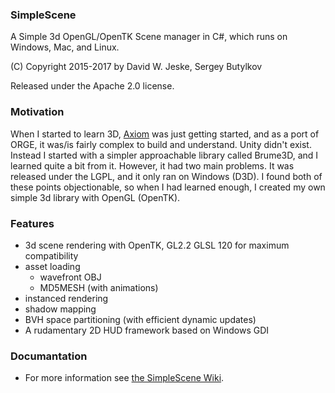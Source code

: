 ### SimpleScene 

A Simple 3d OpenGL/OpenTK Scene manager in C#, which runs on Windows, Mac, and Linux.

(C) Copyright 2015-2017 by David W. Jeske, Sergey Butylkov

Released under the Apache 2.0 license.

### Motivation

When I started to learn 3D, [Axiom](http://axiomengine.sourceforge.net/wiki/index.php/Main_Page) was just getting 
started, and as a port of ORGE, it was/is fairly complex to build and understand. Unity didn't exist. Instead I 
started with a simpler approachable library called Brume3D, and I learned quite a bit from it. However, it had 
two main problems. It was released under the LGPL, and it only ran on Windows (D3D). I found both of these points 
objectionable, so when I had learned enough, I created my own simple 3d library with OpenGL (OpenTK).

### Features

* 3d scene rendering with OpenTK, GL2.2 GLSL 120 for maximum compatibility
* asset loading
  * wavefront OBJ
  * MD5MESH (with animations)
* instanced rendering
* shadow mapping
* BVH space partitioning (with efficient dynamic updates)
* A rudamentary 2D HUD framework based on Windows GDI


### Documantation

* For more information see <a href="https://github.com/jeske/SimpleScene/wiki">the SimpleScene Wiki</a>.
